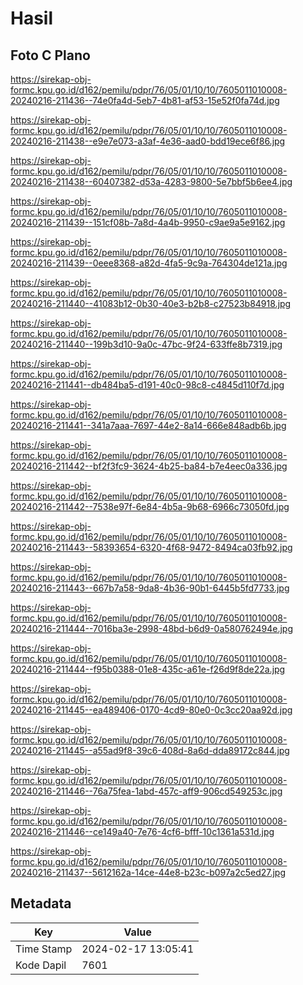 # Hasil

## Foto C Plano

https://sirekap-obj-formc.kpu.go.id/d162/pemilu/pdpr/76/05/01/10/10/7605011010008-20240216-211436--74e0fa4d-5eb7-4b81-af53-15e52f0fa74d.jpg

https://sirekap-obj-formc.kpu.go.id/d162/pemilu/pdpr/76/05/01/10/10/7605011010008-20240216-211438--e9e7e073-a3af-4e36-aad0-bdd19ece6f86.jpg

https://sirekap-obj-formc.kpu.go.id/d162/pemilu/pdpr/76/05/01/10/10/7605011010008-20240216-211438--60407382-d53a-4283-9800-5e7bbf5b6ee4.jpg

https://sirekap-obj-formc.kpu.go.id/d162/pemilu/pdpr/76/05/01/10/10/7605011010008-20240216-211439--151cf08b-7a8d-4a4b-9950-c9ae9a5e9162.jpg

https://sirekap-obj-formc.kpu.go.id/d162/pemilu/pdpr/76/05/01/10/10/7605011010008-20240216-211439--0eee8368-a82d-4fa5-9c9a-764304de121a.jpg

https://sirekap-obj-formc.kpu.go.id/d162/pemilu/pdpr/76/05/01/10/10/7605011010008-20240216-211440--41083b12-0b30-40e3-b2b8-c27523b84918.jpg

https://sirekap-obj-formc.kpu.go.id/d162/pemilu/pdpr/76/05/01/10/10/7605011010008-20240216-211440--199b3d10-9a0c-47bc-9f24-633ffe8b7319.jpg

https://sirekap-obj-formc.kpu.go.id/d162/pemilu/pdpr/76/05/01/10/10/7605011010008-20240216-211441--db484ba5-d191-40c0-98c8-c4845d110f7d.jpg

https://sirekap-obj-formc.kpu.go.id/d162/pemilu/pdpr/76/05/01/10/10/7605011010008-20240216-211441--341a7aaa-7697-44e2-8a14-666e848adb6b.jpg

https://sirekap-obj-formc.kpu.go.id/d162/pemilu/pdpr/76/05/01/10/10/7605011010008-20240216-211442--bf2f3fc9-3624-4b25-ba84-b7e4eec0a336.jpg

https://sirekap-obj-formc.kpu.go.id/d162/pemilu/pdpr/76/05/01/10/10/7605011010008-20240216-211442--7538e97f-6e84-4b5a-9b68-6966c73050fd.jpg

https://sirekap-obj-formc.kpu.go.id/d162/pemilu/pdpr/76/05/01/10/10/7605011010008-20240216-211443--58393654-6320-4f68-9472-8494ca03fb92.jpg

https://sirekap-obj-formc.kpu.go.id/d162/pemilu/pdpr/76/05/01/10/10/7605011010008-20240216-211443--667b7a58-9da8-4b36-90b1-6445b5fd7733.jpg

https://sirekap-obj-formc.kpu.go.id/d162/pemilu/pdpr/76/05/01/10/10/7605011010008-20240216-211444--7016ba3e-2998-48bd-b6d9-0a580762494e.jpg

https://sirekap-obj-formc.kpu.go.id/d162/pemilu/pdpr/76/05/01/10/10/7605011010008-20240216-211444--f95b0388-01e8-435c-a61e-f26d9f8de22a.jpg

https://sirekap-obj-formc.kpu.go.id/d162/pemilu/pdpr/76/05/01/10/10/7605011010008-20240216-211445--ea489406-0170-4cd9-80e0-0c3cc20aa92d.jpg

https://sirekap-obj-formc.kpu.go.id/d162/pemilu/pdpr/76/05/01/10/10/7605011010008-20240216-211445--a55ad9f8-39c6-408d-8a6d-dda89172c844.jpg

https://sirekap-obj-formc.kpu.go.id/d162/pemilu/pdpr/76/05/01/10/10/7605011010008-20240216-211446--76a75fea-1abd-457c-aff9-906cd549253c.jpg

https://sirekap-obj-formc.kpu.go.id/d162/pemilu/pdpr/76/05/01/10/10/7605011010008-20240216-211446--ce149a40-7e76-4cf6-bfff-10c1361a531d.jpg

https://sirekap-obj-formc.kpu.go.id/d162/pemilu/pdpr/76/05/01/10/10/7605011010008-20240216-211437--5612162a-14ce-44e8-b23c-b097a2c5ed27.jpg


## Metadata

| Key        | Value               |
| ---------- | ------------------- |
| Time Stamp | 2024-02-17 13:05:41 |
| Kode Dapil | 7601                |



